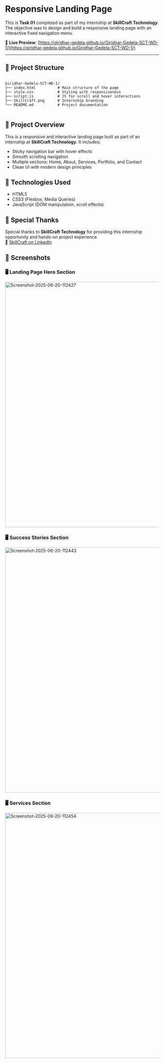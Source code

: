 # Responsive Landing Page

This is **Task 01** completed as part of my internship at **SkillCraft Technology**. The objective was to design and build a responsive landing page with an interactive fixed navigation menu.

🔗 **Live Preview**: [https://giridhar-gedela.github.io/Giridhar-Gedela-SCT-WD-1/](https://giridhar-gedela.github.io/Giridhar-Gedela-SCT-WD-1/)

---
## 📁 Project Structure

<pre>
<code>
Giridhar-Gedela-SCT-WD-1/
├── index.html          # Main structure of the page
├── style.css           # Styling with responsiveness
├── script.js           # JS for scroll and hover interactions
├── SkillCraft.png      # Internship branding
└── README.md           # Project documentation
</code>
</pre>

## 🚀 Project Overview

This is a responsive and interactive landing page built as part of an internship at **SkillCraft Technology**. It includes:

- Sticky navigation bar with hover effects  
- Smooth scrolling navigation  
- Multiple sections: Home, About, Services, Portfolio, and Contact  
- Clean UI with modern design principles  

## 🔧 Technologies Used

- HTML5  
- CSS3 (Flexbox, Media Queries)  
- JavaScript (DOM manipulation, scroll effects)

## 🙏 Special Thanks

Special thanks to **SkillCraft Technology** for providing this internship opportunity and hands-on project experience.  
🔗 [SkillCraft on LinkedIn](https://www.linkedin.com/company/skillcrafttechnology)

## 📸 Screenshots

### 🖥️ Landing Page Hero Section  
<a href="https://ibb.co/8p0Jx8y"><img src="https://i.ibb.co/Ww6QzKr/Screenshot-2025-06-20-112427.png" alt="Screenshot-2025-06-20-112427" width="800"></a>

### 🖥️ Success Stories Section  
<a href="https://ibb.co/d4ghDZ4"><img src="https://i.ibb.co/60BdFQ0r/Screenshot-2025-06-20-112443.png" alt="Screenshot-2025-06-20-112443" width="800"></a>

### 🖥️ Services Section  
<a href="https://ibb.co/DDSFmX23"><img src="https://i.ibb.co/mCMKdsWQ/Screenshot-2025-06-20-112454.png" alt="Screenshot-2025-06-20-112454" width="800"></a>
